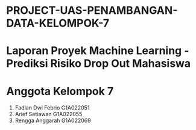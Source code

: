 # PROJECT-UAS-PENAMBANGAN-DATA-KELOMPOK-7
# Laporan Proyek Machine Learning - Prediksi Risiko Drop Out Mahasiswa
# Anggota Kelompok 7 
1. Fadlan Dwi Febrio  G1A022051
2. Arief Setiawan     G1A022055
3. Rengga Anggarah    G1A022069
